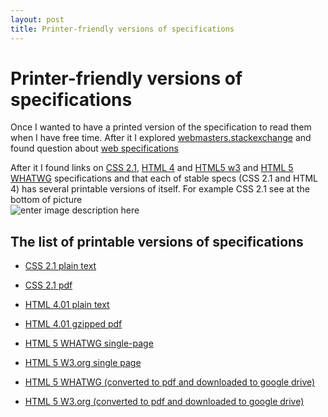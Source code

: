 ```yaml
---
layout: post
title: Printer-friendly versions of specifications
---
```



Printer-friendly versions of specifications
================================================================================

Once I wanted to have a printed version of the specification to read them when I have free time. After it I explored [webmasters.stackexchange][1] and found question about [web specifications][2]

After it I found links on [CSS 2.1][3], [HTML 4][4] and [HTML5 w3][5] and [HTML 5 WHATWG][6] specifications and that each of stable specs (CSS 2.1 and HTML 4) has several printable versions of itself. For example CSS 2.1 see at the bottom of picture  
![enter image description here][7]

<!-- more -->

## The list of printable versions of specifications
* [CSS 2.1 plain text][8]
* [CSS 2.1 pdf][9]
* [HTML 4.01 plain text][10]
* [HTML 4.01 gzipped pdf][11]
* [HTML 5 WHATWG single-page][12]
* [HTML 5 W3.org single page][13]
* [HTML 5 WHATWG (converted to pdf and downloaded to google drive)][14]
* [HTML 5 W3.org (converted to pdf and downloaded to google drive)][15]


  [1]: http://webmasters.stackexchange.com
  [2]: http://webmasters.stackexchange.com/questions/14676/what-documentation-exists-for-html-css-and-javascript
  [3]: http://www.w3.org/TR/CSS21/
  [4]: http://www.w3.org/TR/html401/
  [5]: http://dev.w3.org/html5/spec/single-page.html
  [6]: http://www.whatwg.org/specs/web-apps/current-work/
  [7]: http://i.stack.imgur.com/B2X2Z.png
  [8]: http://www.w3.org/TR/CSS21/css2.txt
  [9]: http://www.w3.org/TR/CSS21/css2.pdf
  [10]: http://www.w3.org/TR/html401/html40.txt
  [11]: http://www.w3.org/TR/html401/html40.pdf.gz
  [12]: http://www.whatwg.org/specs/web-apps/current-work/
  [13]: http://dev.w3.org/html5/spec/single-page.html
  [14]: https://docs.google.com/open?id=0Bz1IKTLF1xFPbVg0ZE9nSDl3NzA
  [15]: https://docs.google.com/open?id=0Bz1IKTLF1xFPUkJ3UEd4TE9iMVE
